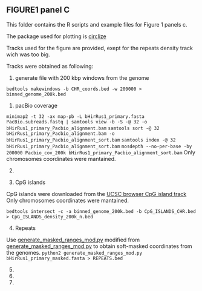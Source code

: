 ## FIGURE1 panel C

This folder contains the R scripts and example files for Figure 1 panels c.

The package used for plotting is [circlize](https://github.com/jokergoo/circlize)

Tracks used for the figure are provided, exept for the repeats density track wich was too big.

Tracks were obtained as following:

1. generate file with 200 kbp windows from the genome

`bedtools makewindows -b CHR_coords.bed -w 200000 > binned_genome_200k.bed`

1. pacBio coverage

`minimap2 -t 32 -ax map-pb -L bHirRus1_primary.fasta PacBio.subreads.fastq | samtools view -b -S -@ 32 -o bHirRus1_primary_Pacbio_alignment.bam`
`samtools sort -@ 32 bHirRus1_primary_Pacbio_alignment.bam -o bHirRus1_primary_Pacbio_alignment_sort.bam` 
`samtools index -@ 32 bHirRus1_primary_Pacbio_alignment_sort.bam`
`mosdepth --no-per-base -by 200000 Pacbio_cov_200k bHirRus1_primary_Pacbio_alignment_sort.bam`
Only chromosomes coordinates were mantained.

2. 

3. CpG islands

CpG islands were downloaded from the [UCSC browser CpG island track](https://hgdownload.soe.ucsc.edu/hubs/GCF/015/227/805/GCF_015227805.1/bbi/GCF_015227805.1_bHirRus1.pri.v2.cpgIslandExt.bb)
Only chromosomes coordinates were mantained.

`bedtools intersect -c -a binned_genome_200k.bed -b CpG_ISLANDS_CHR.bed > CpG_ISLANDS_density_200k_n.bed` 

4. Repeats

Use [generate_masked_ranges_mod.py]() modified from [generate_masked_ranges_mod.py](https://www.danielecook.com/generate-a-bedfile-of-masked-ranges-a-fasta-file/) to obtain soft-masked coordinates from the genomes.
`python2 generate_masked_ranges_mod.py bHirRus1_primary_masked.fasta > REPEATS.bed`


5.

6.

7.
